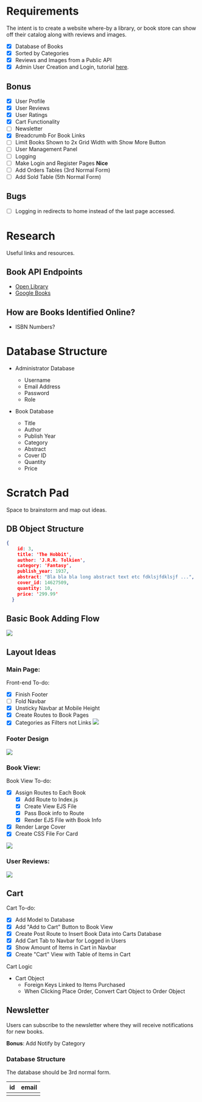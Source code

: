 # Requirements

The intent is to create a website where-by a library, or book store can show off their catalog along with reviews and images. 

- [x] Database of Books
- [x] Sorted by Categories
- [x] Reviews and Images from a Public API
- [x] Admin User Creation and Login, tutorial [here](https://www.youtube.com/watch?v=Nlg0JrUt0qg).
## Bonus

- [x] User Profile
- [x] User Reviews
- [x] User Ratings
- [x] Cart Functionality
- [ ] Newsletter
- [x] Breadcrumb For Book Links
- [ ] Limit Books Shown to 2x Grid Width with Show More Button
- [ ] User Management Panel
- [ ] Logging
- [ ] Make Login and Register Pages **Nice**
- [ ] Add Orders Tables (3rd Normal Form)
- [ ] Add Sold Table (5th Normal Form)
## Bugs

- [ ] Logging in redirects to home instead of the last page accessed.
# Research

Useful links and resources.
## Book API Endpoints

- [Open Library](https://openlibrary.org/developers/api)
- [Google Books](https://developers.google.com/books)
## How are Books Identified Online?

- ISBN Numbers?
# Database Structure

- Administrator Database
	- Username
	- Email Address
	- Password
	- Role

- Book Database
	- Title
	- Author
	- Publish Year
	- Category
	- Abstract
	- Cover ID
	- Quantity
	- Price
# Scratch Pad

Space to brainstorm and map out ideas.
## DB Object Structure

```json
{
    id: 3,
    title: 'The Hobbit',
    author: 'J.R.R. Tolkien',
    category: 'Fantasy',
    publish_year: 1937,
    abstract: "Bla bla bla long abstract text etc fdklsjfdklsjf ...",
    cover_id: 14627509,
    quantity: 10,
    price: '299.99'
  }
```
## Basic Book Adding Flow

![](Pictures/Book%20Add%20Flow.png)

## Layout Ideas
### Main Page:

Front-end To-do:
- [x] Finish Footer
- [ ] Fold Navbar
- [x] Unsticky Navbar at Mobile Height
- [x] Create Routes to Book Pages
- [x] Categories as Filters not Links
![](Pictures/Front%20Page.png)
### Footer Design

![](Pictures/Footer%20Design.png)

### Book View:

Book View To-do:

- [x] Assign Routes to Each Book
	- [x] Add Route to Index.js
	- [x] Create View EJS File
	- [x] Pass Book info to Route
	- [x] Render EJS File with Book Info
- [x] Render Large Cover
- [x] Create CSS File For Card

![](Pictures/Book%20View.png)

### User Reviews:

![](Pictures/User%20Reviews%20Design.png)

## Cart

Cart To-do:
- [x] Add Model to Database
- [x] Add "Add to Cart" Button to Book View
- [x] Create Post Route to Insert Book Data into Carts Database
- [x] Add Cart Tab to Navbar for Logged in Users
- [x] Show Amount of Items in Cart in Navbar
- [x] Create "Cart" View with Table of Items in Cart

Cart Logic

- Cart Object
	- Foreign Keys Linked to Items Purchased
	- When Clicking Place Order, Convert Cart Object to Order Object
## Newsletter

Users can subscribe to the newsletter where they will receive notifications for new books.

**Bonus**: Add Notify by Category
### Database Structure

The database should be 3rd normal form.

| id  | email |
| --- | ----- |
|     |       |
